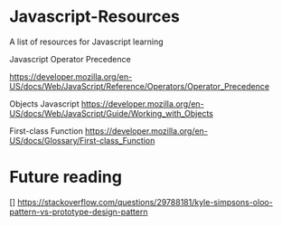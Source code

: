 # Javascript-Resources
A list of resources for Javascript learning

Javascript Operator Precedence

https://developer.mozilla.org/en-US/docs/Web/JavaScript/Reference/Operators/Operator_Precedence

Objects Javascript 
https://developer.mozilla.org/en-US/docs/Web/JavaScript/Guide/Working_with_Objects

First-class Function
https://developer.mozilla.org/en-US/docs/Glossary/First-class_Function



# Future reading
[] https://stackoverflow.com/questions/29788181/kyle-simpsons-oloo-pattern-vs-prototype-design-pattern
